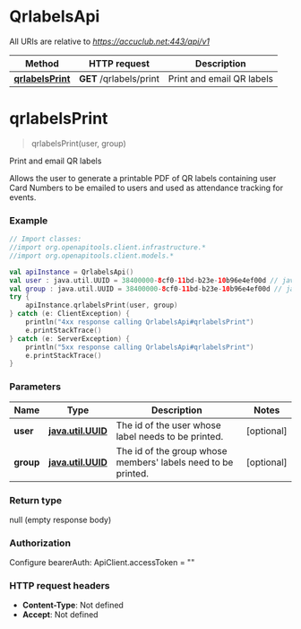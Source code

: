 # QrlabelsApi

All URIs are relative to *https://accuclub.net:443/api/v1*

Method | HTTP request | Description
------------- | ------------- | -------------
[**qrlabelsPrint**](QrlabelsApi.md#qrlabelsPrint) | **GET** /qrlabels/print | Print and email QR labels


<a name="qrlabelsPrint"></a>
# **qrlabelsPrint**
> qrlabelsPrint(user, group)

Print and email QR labels

Allows the user to generate a printable PDF of QR labels containing user Card Numbers to be emailed to users and used as attendance tracking for events.

### Example
```kotlin
// Import classes:
//import org.openapitools.client.infrastructure.*
//import org.openapitools.client.models.*

val apiInstance = QrlabelsApi()
val user : java.util.UUID = 38400000-8cf0-11bd-b23e-10b96e4ef00d // java.util.UUID | The id of the user whose label needs to be printed.
val group : java.util.UUID = 38400000-8cf0-11bd-b23e-10b96e4ef00d // java.util.UUID | The id of the group whose members' labels need to be printed.
try {
    apiInstance.qrlabelsPrint(user, group)
} catch (e: ClientException) {
    println("4xx response calling QrlabelsApi#qrlabelsPrint")
    e.printStackTrace()
} catch (e: ServerException) {
    println("5xx response calling QrlabelsApi#qrlabelsPrint")
    e.printStackTrace()
}
```

### Parameters

Name | Type | Description  | Notes
------------- | ------------- | ------------- | -------------
 **user** | [**java.util.UUID**](.md)| The id of the user whose label needs to be printed. | [optional]
 **group** | [**java.util.UUID**](.md)| The id of the group whose members&#39; labels need to be printed. | [optional]

### Return type

null (empty response body)

### Authorization


Configure bearerAuth:
    ApiClient.accessToken = ""

### HTTP request headers

 - **Content-Type**: Not defined
 - **Accept**: Not defined

